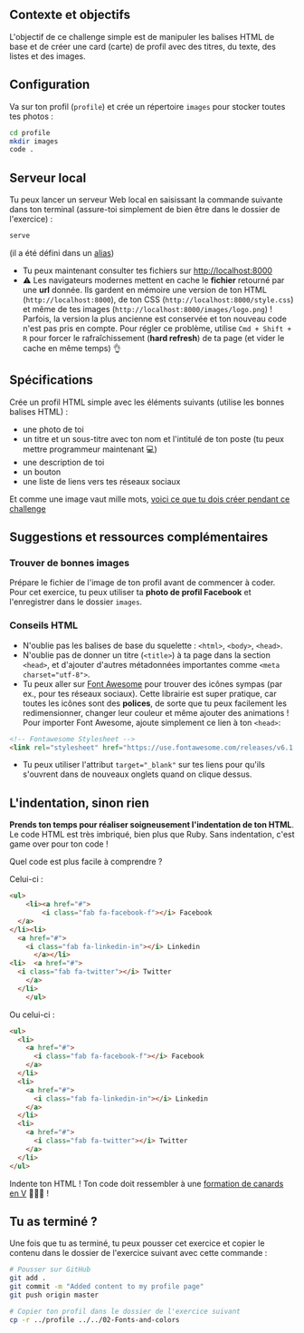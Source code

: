 ## Contexte et objectifs

L'objectif de ce challenge simple est de manipuler les balises HTML de base et de créer une card (carte) de profil avec des titres, du texte, des listes et des images.

## Configuration

Va sur ton profil (`profile`) et crée un répertoire `images` pour stocker toutes tes photos :

```bash
cd profile
mkdir images
code .
```

## Serveur local

Tu peux lancer un serveur Web local en saisissant la commande suivante dans ton terminal (assure-toi simplement de bien être dans le dossier de l'exercice) :

```bash
serve
```

(il a été défini dans un [alias](https://github.com/lewagon/dotfiles/blob/f894306fd81502f1fe513dd253e3129f4b56874d/aliases#L7))

- Tu peux maintenant consulter tes fichiers sur [http://localhost:8000](http://localhost:8000)
- ⚠️ Les navigateurs modernes mettent en cache le **fichier** retourné par une **url** donnée. Ils gardent en mémoire une version de ton HTML (`http://localhost:8000`), de ton CSS (`http://localhost:8000/style.css`) et même de tes images (`http://localhost:8000/images/logo.png`) ! Parfois, la version la plus ancienne est conservée et ton nouveau code n'est pas pris en compte. Pour régler ce problème, utilise `Cmd + Shift + R` pour forcer le rafraîchissement (**hard refresh**) de ta page (et vider le cache en même temps) 👌

## Spécifications

Crée un profil HTML simple avec les éléments suivants (utilise les bonnes balises HTML) :

- une photo de toi
- un titre et un sous-titre avec ton nom et l'intitulé de ton poste (tu peux mettre programmeur maintenant 💻)
- une description de toi
- un bouton
- une liste de liens vers tes réseaux sociaux

Et comme une image vaut mille mots, [voici ce que tu dois créer pendant ce challenge](https://lewagon.github.io/html-css-challenges/01-profile-content-new/)

## Suggestions et ressources complémentaires

### Trouver de **bonnes** images

Prépare le fichier de l'image de ton profil avant de commencer à coder. Pour cet exercice, tu peux utiliser ta **photo de profil Facebook** et l'enregistrer dans le dossier `images`.

### Conseils HTML

- N'oublie pas les balises de base du squelette : `<html>`, `<body>`, `<head>`.
- N'oublie pas de donner un titre (`<title>`) à ta page dans la section `<head>`, et d'ajouter d'autres métadonnées importantes comme `<meta charset="utf-8">`.
- Tu peux aller sur [Font Awesome](https://fontawesome.com/icons) pour trouver des icônes sympas (par ex., pour tes réseaux sociaux). Cette librairie est super pratique, car toutes les icônes sont des **polices**, de sorte que tu peux facilement les redimensionner, changer leur couleur et même ajouter des animations ! Pour importer Font Awesome, ajoute simplement ce lien à ton `<head>`:

```html
<!-- Fontawesome Stylesheet -->
<link rel="stylesheet" href="https://use.fontawesome.com/releases/v6.1.2/css/all.css">
```

- Tu peux utiliser l'attribut `target="_blank"` sur tes liens pour qu'ils s'ouvrent dans de nouveaux onglets quand on clique dessus.

## L'indentation, sinon rien

**Prends ton temps pour réaliser soigneusement l'indentation de ton HTML**. Le code HTML est très imbriqué, bien plus que Ruby. Sans indentation, c'est game over pour ton code !

Quel code est plus facile à comprendre ?

Celui-ci :

```html
<ul>
    <li><a href="#">
        <i class="fab fa-facebook-f"></i> Facebook
  </a>
</li><li>
  <a href="#">
    <i class="fab fa-linkedin-in"></i> Linkedin
      </a></li>
<li>  <a href="#">
  <i class="fab fa-twitter"></i> Twitter
    </a>
  </li>
    </ul>
```

Ou celui-ci :

```html
<ul>
  <li>
    <a href="#">
      <i class="fab fa-facebook-f"></i> Facebook
    </a>
  </li>
  <li>
    <a href="#">
      <i class="fab fa-linkedin-in"></i> Linkedin
    </a>
  </li>
  <li>
    <a href="#">
      <i class="fab fa-twitter"></i> Twitter
    </a>
  </li>
</ul>
```

Indente ton HTML ! Ton code doit ressembler à une [formation de canards en V](https://upload.wikimedia.org/wikipedia/commons/0/0b/Eurasian_Cranes_migrating_to_Meyghan_Salt_Lake.jpg) 🦆🦆🦆 !

## Tu as terminé ?

Une fois que tu as terminé, tu peux pousser cet exercice et copier le contenu dans le dossier de l'exercice suivant avec cette commande :

```bash
# Pousser sur GitHub
git add .
git commit -m "Added content to my profile page"
git push origin master

# Copier ton profil dans le dossier de l'exercice suivant
cp -r ../profile ../../02-Fonts-and-colors
```
